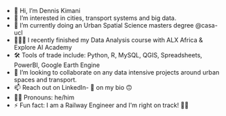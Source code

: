 - 👋 Hi, I’m Dennis Kimani
- 👀 I’m interested in cities, transport systems and big data.
- 🌱 I’m currently doing an Urban Spatial Science masters degree @casa-ucl
- 👨🏽‍🎓 I recently finished my Data Analysis course with ALX Africa & Explore AI Academy
- 🛠 Tools of trade include: Python, R, MySQL, QGIS, Spreadsheets, PowerBI, Google Earth Engine
- 💞️ I’m looking to collaborate on any data intensive projects around urban spaces and transport.
- 📫 Reach out on LinkedIn- 🔗 on my bio 🙃
- 👨🏽 Pronouns: he/him
- ⚡ Fun fact: I am a Railway Engineer and I'm right on track! 🚂😄 

<!---
dnkimani/dnkimani is a ✨ special ✨ repository because its `README.md` (this file) appears on your GitHub profile.
You can click the Preview link to take a look at your changes.
--->
